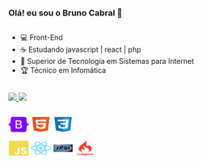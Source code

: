 ### Olá! eu sou o Bruno Cabral 👋

##

- 💻 Front-End
- ☕ Estudando javascript | react | php
- 📘 Superior de Tecnologia em Sistemas para Internet
- 🏆 Técnico em Infomática

 ##

<div style="display: inline_block">
 <a href="https://github.com/brunopixel">
  <img width="450px" src="https://github-readme-stats.vercel.app/api?username=brunopixel&show_icons=true&theme=dark&include_all_commits=true&count_private=true"/>
  <img width="450px" src="https://github-readme-stats.vercel.app/api/top-langs/?username=brunopixel&layout=compact&langs_count=7&theme=dark"/>
 </a> 
</div>

##
 
<div style="display: inline_block">
  <img align="center" alt="Rafa-Python" height="30" width="40" src="https://raw.githubusercontent.com/devicons/devicon/master/icons/bootstrap/bootstrap-original.svg">
  <img align="center" alt="Rafa-HTML" height="30" width="40" src="https://raw.githubusercontent.com/devicons/devicon/master/icons/html5/html5-original.svg">
  <img align="center" alt="Rafa-CSS" height="30" width="40" src="https://raw.githubusercontent.com/devicons/devicon/master/icons/css3/css3-original.svg">
  <br><br>
  <img align="center" alt="Rafa-Js" height="30" width="40" src="https://raw.githubusercontent.com/devicons/devicon/master/icons/javascript/javascript-plain.svg">
  <img align="center" alt="Rafa-React" height="30" width="40" src="https://raw.githubusercontent.com/devicons/devicon/master/icons/react/react-original.svg">
  <img align="center" alt="Rafa-Python" height="30" width="40" src="https://raw.githubusercontent.com/devicons/devicon/master/icons/php/php-original.svg">
  <img align="center" alt="Rafa-Python" height="30" width="40" src="https://raw.githubusercontent.com/devicons/devicon/master/icons/codeigniter/codeigniter-plain-wordmark.svg">
</div>
